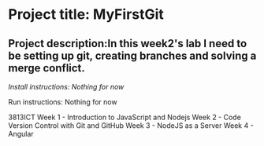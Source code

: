 #  Project title: MyFirstGit 

## Project description:In this week2's lab I need to be setting up git, creating branches and solving a merge conflict.

*Install instructions: Nothing for now*

Run instructions: Nothing for now

3813ICT
Week 1 - Introduction to JavaScript and Nodejs
Week 2 - Code Version Control with Git and GitHub
Week 3 - NodeJS as a Server
Week 4 - Angular
